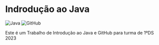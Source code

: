 # Indrodução ao Java

![Java](https://img.shields.io/badge/Java-ED8B00?style=for-the-badge&logo=openjdk&logoColor=white)
![GitHub](https://img.shields.io/badge/GitHub-100000?style=for-the-badge&logo=github&logoColor=white)
<br>

Este é um Trabalho de Introdução ao Java e GitHub para turma de 1ºDS 2023
